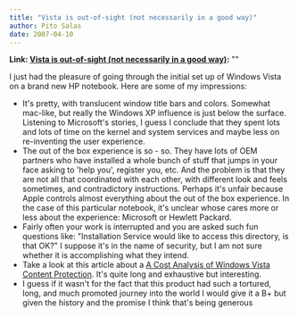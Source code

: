 ```yaml
---
title: "Vista is out-of-sight (not necessarily in a good way)"
author: Pito Salas
date: 2007-04-10
---
```


**Link: [Vista is out-of-sight (not necessarily in a good way)](None):** ""

I just had the pleasure of going through the initial set up of Windows Vista
on a brand new HP notebook. Here are some of  my impressions:

  * It's pretty, with translucent window title bars and colors. Somewhat mac-like, but really the Windows XP influence is just below the surface. Listening to Microsoft's stories, I guess I conclude that they spent lots and lots of time on the kernel and system services and maybe less on re-inventing the user experience.
  * The out of the box experience is so - so. They have lots of OEM partners who have installed a whole bunch of stuff that jumps in your face asking to 'help you', register you, etc. And the problem is that they are not all that coordinated with each other, with different look and feels sometimes, and contradictory instructions. Perhaps it's unfair because Apple controls almost everything about the out of the box experience. In the case of this particular notebook, it's unclear whose cares more or less about the experience: Microsoft or Hewlett Packard.
  * Fairly often your work is interrupted and you are asked such fun questions like: "Installation Service would like to access this directory, is that OK?" I suppose it's in the name of security, but I am not sure whether it is accomplishing what they intend.
  * Take a look at this article about a [A Cost Analysis of Windows Vista Content Protection](<http://www.cs.auckland.ac.nz/%7Epgut001/pubs/vista_cost.html>). It's quite long and exhaustive but interesting.
  * I guess if it wasn't for the fact that this product had such a tortured, long, and much promoted journey into the world I would give it a B+ but given the history and the promise I think that's being generous


